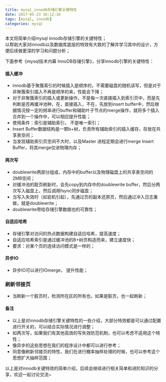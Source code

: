 ```yaml
---
title: mysql_innodb存储引擎关键特性
date: 2017-05-23 16:12:16
tags: [mysql, innodb]
categories: mysql
---
```


本文将简单介绍mysql innodb存储引擎的关键特性；  
以帮助大家对innodb以及数据库底层的特效有大致的了解并学习其中的设计，方便后续做更深的学习和问题分析；  

下面参考《mysql技术内幕 InnoDB存储引擎》，分享innodb引擎的关键特性：

####  插入缓冲
- innodb基于聚簇索引的时候插入是顺序的，不需要磁盘的随机读写，但是对于非聚簇索引插入不再是顺序的来，性能会下降；
- 对于非聚簇索引的插入或更新操作，不是每一次直接插入到索引页中，而是先判断是否再缓冲池种，在，直接插入，不在，先放到insert buffer中，然后根据情况按一定的频率进行buffer和辅助叶子节点的merge操作，就将多个插入合并到一个操作中，可以相应提升性能；
- 使用条件：索引是辅助索引， 不是唯一索引；
- Insert Buffer数据结构是一颗b+树，负责所有辅助索引的插入缓存，存放在共享表空间；
- 当发现辅助索引页空间不大时，以及Master 进程定期会进行merge Insert Buffer，将其merge仅进物理内存；


#### 两次写
- doublewrite两部分组成，内存中的buffer以及物理磁盘上的共享表空间的2MB空间；
- 对缓冲池的脏页刷新时，会先copy到内存中的doublewrite buffer，然后分两次写入磁盘上，然后调用fsync同步磁盘；
- 当写入失效时（如宕机引起），先通过页的副本还原页，然后通过冲入日志重做，就是doublewrite；
- doublewrite带给存储引擎数据也的可靠性；

#### 自适应哈希
- 存储引擎对访问的热点数据构建自适应哈希，提高速度；
- 自适应哈希索引是通过缓冲池的B+树页构造而来，建立速度快；
- 要求：对某个页的连续访问模式是一样的；


#### 异步IO
- 异步IO可以进行IOmerge， 提升性能；

### 刷新邻接页
- 当刷新一个脏页时，检测所在区的所有也，如果是脏页，也一起刷新；

#### 备注
- 以上是对innodb存储引擎关键特性的一些介绍，大部分特效都是可以通过配置进行开关的，可以结合实际情况进行调整；
- 如两次写，如果我们有其他高效的写失效防范机制，也可以考虑不适用这个特性；
- 像异步的这些思想在我们的程序设计中都可以进行参考；
- 同意像刷新邻接页的特性，我们在进行概率抽样处理的时候，也可以参考这个思想扩大抽样范围；

以上是对innodb关键特效的简单介绍，后续会继续进行相关简单和进阶知识的分享，欢迎一起讨论交流~
